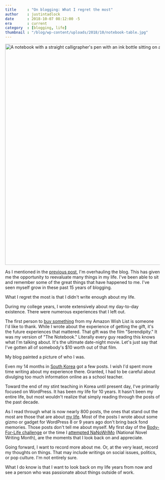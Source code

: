 ```yaml
---
title     : "On blogging: What I regret the most"
author    : justintadlock
date      : 2018-10-07 08:12:00 -5
era       : current
category  : [blogging, life]
thumbnail : "/blog/wp-content/uploads/2018/10/notebook-table.jpg"
---
```


<img src="http://justintadlock.com/blog/wp-content/uploads/2018/10/notebook-table.jpg" alt="A notebook with a straight calligrapher&#039;s pen with an ink bottle sitting on a table. There is a brown satchel, an old windup clock, and a cup holding pencils." width="1280" height="720" class="alignwide size-full wp-image-7441" />

As I mentioned in the [previous post](http://justintadlock.com/archives/2018/10/04/the-college-era-then-and-now "The college era: Then and now"), I'm overhauling the blog.  This has given me the opportunity to reevaluate many things in my life.  I've been able to sit and remember some of the great things that have happened to me.  I've seen myself grow in these past 15 years of blogging.

What I regret the most is that I didn't write enough about my life.

During my college years, I wrote extensively about my day-to-day existence.  There were numerous experiences that I left out.

The first person to [buy something](http://justintadlock.com/archives/2005/12/15/someone-bought-something-from-my-wish-list) from my Amazon Wish List is someone I'd like to thank.  While I wrote about the experience of getting the gift, it's the future experiences that mattered.  That gift was the film "Serendipity."  It was my version of "The Notebook."  Literally every guy reading this knows what I'm talking about.  It's the ultimate date-night movie.  Let's just say that I've gotten all of somebody's $10 worth out of that film.

My blog painted a picture of who I was.

Even my 14 months in [South Korea](http://justintadlock.com/tags/south-korea) got a few posts.  I wish I'd spent more time writing about my experience there.  Granted, I had to be careful about divulging too much information online as a school teacher.

Toward the end of my stint teaching in Korea until present day, I've primarily focused on WordPress.  It has been my life for 10 years.  It hasn't been my entire life, but most wouldn't realize that simply reading through the posts of the past decade.

As I read through what is now nearly 800 posts, the ones that stand out the most are those that are about [my life](https://justintadlock.com/topics/life).  Most of the posts I wrote about some gizmo or gadget for WordPress 8 or 9 years ago don't bring back fond memories.  Those posts don't tell me about myself.  My first day of the [Body-For-Life challenge](http://justintadlock.com/archives/2005/07/11/day-1-body-for-life) or the time I [attempted NaNoWriMo](http://justintadlock.com/archives/2005/10/30/1666666666666666667-words-a-day) (National Novel Writing Month), are the moments that I look back on and appreciate.

Going forward, I want to record more about me.  Or, at the very least, record my thoughts on things.  That may include writings on social issues, politics, or pop culture.  I'm not entirely sure.

What I do know is that I want to look back on my life years from now and see a person who was passionate about things outside of work.
